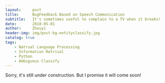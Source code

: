 ```yaml
---
layout:     post
title:      BugFeedback Based on Speech Communication
subtitle:   It's sometimes useful to complain to a TV when it breaks!
date:       2018-05-01
author:     Zhouyi
header-img: img/post-bg-entityclassify.jpg
catalog: true
tags:
    - Natrual Language Processing 
    - Information Retrival
    - Python
    - Ambiguous Classify
---
```


Sorry, it's still under construction.
But I promise it will come soon!
